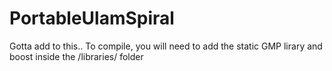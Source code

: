 # PortableUlamSpiral
Gotta add to this..
To compile, you will need to add the static GMP lirary and boost inside the /libraries/ folder